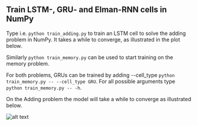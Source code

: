 Train LSTM-, GRU- and Elman-RNN cells in NumPy
----------------------------------------------

Type i.e. ```python train_adding.py``` to train an LSTM cell to solve the adding problem in NumPy. It takes a while to converge,
as illustrated in the plot below.

Similarly ```python train_memory.py``` can be used to start training
on the memory problem. 

For both problems, GRUs can be trained by adding --cell_type
```python train_memory.py -- --cell_type GRU```.
For all possible arguments type 
```python train_memory.py -- -h```. 

On the Adding problem the model will take a while to converge
as illustrated below.

![alt text](loss_adding_lstm.png "LSTM-Adding")
